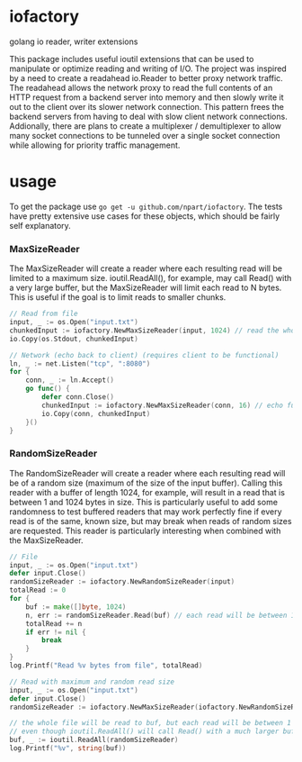 # iofactory
golang io reader, writer extensions

This package includes useful ioutil extensions that can be used to manipulate or optimize reading and writing of I/O.  The project was inspired by a need to create a readahead io.Reader to better proxy network traffic.  The readahead allows the network proxy to read the full contents of an HTTP request from a backend server into memory and then slowly write it out to the client over its slower network connection.  This pattern frees the backend servers from having to deal with slow client network connections.  Addionally, there are plans to create a multiplexer / demultiplexer to allow many socket connections to be tunneled over a single socket connection while allowing for priority traffic management.

# usage 

To get the package use `go get -u github.com/npart/iofactory`.  The tests have pretty extensive use cases for these objects, which should be fairly self explanatory.

### MaxSizeReader

The MaxSizeReader will create a reader where each resulting read will be limited to a maximum size.  ioutil.ReadAll(), for example, may call Read() with a very large buffer, but the MaxSizeReader will limit each read to N bytes.  This is useful if the goal is to limit reads to smaller chunks.

```Go
// Read from file
input, _ := os.Open("input.txt")
chunkedInput := iofactory.NewMaxSizeReader(input, 1024) // read the whole file, but only read 1024 bytes at a time
io.Copy(os.Stdout, chunkedInput)

// Network (echo back to client) (requires client to be functional)
ln, _ := net.Listen("tcp", ":8080")
for {
	conn, _ := ln.Accept()
	go func() {
		defer conn.Close()
		chunkedInput := iofactory.NewMaxSizeReader(conn, 16) // echo full input stream, but a maximum of 16 bytes at a time
		io.Copy(conn, chunkedInput)
	}()
}
```

### RandomSizeReader

The RandomSizeReader will create a reader where each resulting read will be of a random size (maximum of the size of the input buffer).  Calling this reader with a buffer of length 1024, for example, will result in a read that is between 1 and 1024 bytes in size.  This is particularly useful to add some randomness to test buffered readers that may work perfectly fine if every read is of the same, known size, but may break when reads of random sizes are requested.  This reader is particularly interesting when combined with the MaxSizeReader.

```Go
// File
input, _ := os.Open("input.txt")
defer input.Close()
randomSizeReader := iofactory.NewRandomSizeReader(input)
totalRead := 0
for {
	buf := make([]byte, 1024)
	n, err := randomSizeReader.Read(buf) // each read will be between 1 and 1024 bytes
	totalRead += n
	if err != nil {
		break
	}
}
log.Printf("Read %v bytes from file", totalRead)

// Read with maximum and random read size
input, _ := os.Open("input.txt")
defer input.Close()
randomSizeReader := iofactory.NewMaxSizeReader(iofactory.NewRandomSizeReader(input), 128)

// the whole file will be read to buf, but each read will be between 1 and 128 bytes
// even though ioutil.ReadAll() will call Read() with a much larger buffer size
buf, _ := ioutil.ReadAll(randomSizeReader)
log.Printf("%v", string(buf))
```

